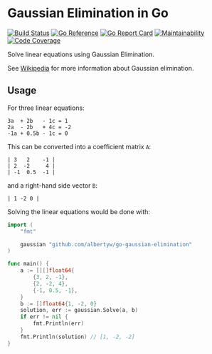# Gaussian Elimination in Go

[![Build Status](https://drone.albertyw.com/api/badges/albertyw/go-gaussian-elimination/status.svg)](https://drone.albertyw.com/albertyw/go-gaussian-elimination)
[![Go Reference](https://pkg.go.dev/badge/github.com/albertyw/go-gaussian-elimination.svg)](https://pkg.go.dev/github.com/albertyw/go-gaussian-elimination)
[![Go Report Card](https://goreportcard.com/badge/github.com/albertyw/go-gaussian-elimination)](https://goreportcard.com/report/github.com/albertyw/go-gaussian-elimination)
[![Maintainability](https://qlty.sh/gh/albertyw/projects/go-gaussian-elimination/maintainability.svg)](https://qlty.sh/gh/albertyw/projects/go-gaussian-elimination)
[![Code Coverage](https://qlty.sh/gh/albertyw/projects/go-gaussian-elimination/coverage.svg)](https://qlty.sh/gh/albertyw/projects/go-gaussian-elimination)

Solve linear equations using Gaussian Elimination.

See [Wikipedia](https://en.wikipedia.org/wiki/Gaussian_elimination) for more information about Gaussian elimination.

## Usage

For three linear equations:

```
3a  + 2b   - 1c = 1
2a  - 2b   + 4c = -2
-1a + 0.5b - 1c = 0
```

This can be converted into a coefficient matrix `A`:

```
| 3   2    -1 |
| 2  -2     4 |
| -1  0.5  -1 |
```

and a right-hand side vector `B`:

```
| 1 -2 0 |
```

Solving the linear equations would be done with:

```go
import (
    "fmt"

    gaussian "github.com/albertyw/go-gaussian-elimination"
)

func main() {
    a := [][]float64{
        {3, 2, -1},
        {2, -2, 4},
        {-1, 0.5, -1},
    }
    b := []float64{1, -2, 0}
    solution, err := gaussian.Solve(a, b)
    if err != nil {
        fmt.Println(err)
    }
    fmt.Println(solution) // [1, -2, -2]
}
```
